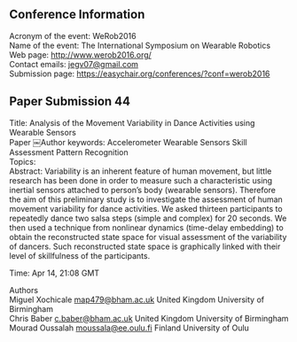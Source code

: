 Conference Information
-----------------------
Acronym of the event:	WeRob2016  
Name of the event:	The International Symposium on Wearable Robotics  
Web page:	http://www.werob2016.org/  
Contact emails:	jegv07@gmail.com  
Submission page:	https://easychair.org/conferences/?conf=werob2016  




Paper Submission 44
--------------------
Title:	Analysis of the Movement Variability in Dance Activities using Wearable Sensors  
Paper	￼Author keywords: Accelerometer Wearable Sensors Skill Assessment Pattern Recognition  
Topics:  
Abstract:	Variability is an inherent feature of human movement, but little research has been done in order to measure such a characteristic using inertial sensors attached to person’s body (wearable sensors). Therefore the aim of this preliminary study is to investigate the assessment of human movement variability for dance activities. We asked thirteen participants to repeatedly dance two salsa steps (simple and complex) for 20 seconds. We then used a technique from nonlinear dynamics (time-delay embedding) to obtain the reconstructed state space for visual assessment of the variability of dancers. Such reconstructed state space is graphically linked with their level of skillfulness of the participants.  

Time:	Apr 14, 21:08 GMT

Authors  
Miguel	Xochicale	map479@bham.ac.uk	United Kingdom	University of Birmingham    
Chris	Baber	c.baber@bham.ac.uk	United Kingdom	University of Birmingham		  
Mourad	Oussalah	moussala@ee.oulu.fi	Finland	University of Oulu    
